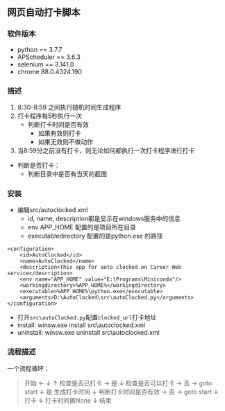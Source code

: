 ## 网页自动打卡脚本

### 软件版本

- python == 3.7.7
- APScheduler == 3.6.3
- selenium == 3.141.0
- chrome  88.0.4324.190

### 描述

1. 8:30-8:59 之间执行随机时间生成程序
2. 打卡程序每5秒执行一次
    * 判断打卡时间是否有效
        * 如果有效则打卡
        * 如果无效则不做动作
3. 当8:59分之前没有打卡，则无论如何都执行一次打卡程序进行打卡

- 判断是否打卡：
    - 判断目录中是否有当天的截图


### 安装
* 编辑src/autoclocked.xml
    * id, name, description都是显示在windows服务中的信息
    * env APP_HOME 配置的是项目所在目录
    * executabledirectory 配置的是python.exe 的路径
```Shell
<configuration>
    <id>AutoClocked</id>
    <name>AutoClocked</name>
    <description>this app for auto clocked on Career Web service</description>
    <env name="APP_HOME" value="E:\Programs\Miniconda"/>
    <workingdirectory>%APP_HOME%</workingdirectory>
    <executable>%APP_HOME%\python.exe</executable>
    <arguments>D:\AutoClocked\src\autoClocked.py</arguments>
</configuration> 
```
* 打开`src\autoClocked.py`配置`clocked_url`打卡地址
* install: winsw.exe install src\autoclocked.xml
* uninstall: winsw.exe uninstall src\autoclocked.xml

### 流程描述
一个流程循环：
> 开始      ←
>   ↓              ↑
> 检查是否已打卡 -> 是
>   ↓
> 检查是否可以打卡 -> 否 -> goto start
>   ↓ 是
> 生成打卡时间
>   ↓
> 判断打卡时间是否有效 -> 否 -> goto start
>   ↓
> 打卡 
>   ↓
> 打卡时间置None
>   ↓
> 结束